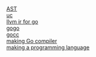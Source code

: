 [AST](https://en.wikipedia.org/wiki/Abstract_syntax_tree)<br>
[uc](https://github.com/mewmew/uc)<br>
[llvm ir for go ](https://github.com/llir/llvm)<br>
[gogo](https://github.com/shivansh/gogo)<br>
[gocc](https://github.com/goccmack/gocc)<br>
[making Go compiler](https://www.freecodecamp.org/news/write-a-compiler-in-go-quick-guide-30d2f33ac6e0/)<br>
[making a programming language](https://www.freecodecamp.org/news/the-programming-language-pipeline-91d3f449c919/)
